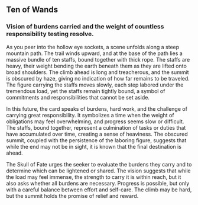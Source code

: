## Ten of Wands    
### Vision of burdens carried and the weight of countless responsibility testing resolve.

As you peer into the hollow eye sockets, a scene unfolds along a steep mountain path. The trail winds upward, and at the base of the path lies a massive bundle of ten staffs, bound together with thick rope. The staffs are heavy, their weight bending the earth beneath them as they are lifted onto broad shoulders. The climb ahead is long and treacherous, and the summit is obscured by haze, giving no indication of how far remains to be traveled. The figure carrying the staffs moves slowly, each step labored under the tremendous load, yet the staffs remain tightly bound, a symbol of commitments and responsibilities that cannot be set aside.

In this future, the card speaks of burdens, hard work, and the challenge of carrying great responsibility. It symbolizes a time when the weight of obligations may feel overwhelming, and progress seems slow or difficult. The staffs, bound together, represent a culmination of tasks or duties that have accumulated over time, creating a sense of heaviness. The obscured summit, coupled with the persistence of the laboring figure, suggests that while the end may not be in sight, it is known that the final destination is ahead. 

The Skull of Fate urges the seeker to evaluate the burdens they carry and to determine which can be lightened or shared. The vision suggests that while the load may feel immense, the strength to carry it is within reach, but it also asks whether all burdens are necessary. Progress is possible, but only with a careful balance between effort and self-care. The climb may be hard, but the summit holds the promise of relief and reward.  
